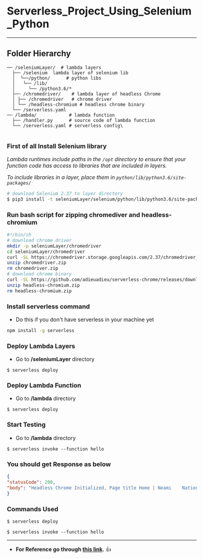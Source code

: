 # Serverless_Project_Using_Selenium_Python

---

## Folder Hierarchy

```
── /seleniumLayer/  # lambda layers
  ├── /selenium  lambda layer of selenium lib
  │  └──/python/      # python libs
  │   └── /lib/    
  │     └── /python3.6/*    
  ├── /chromedriver/    # lambda layer of headless Chrome 
  │ ├── /chromedriver   # chrome driver
  │ └── /headless-chromium # headless chrome binary
  └── /serverless.yaml     
── /lambda/            # lambda function
  ├── /handler.py      # source code of lambda function 
  └── /serverless.yaml # serverless config\
  
  ```
  
### First of all Install Selenium library
*Lambda runtimes include paths in the ```/opt``` directory to ensure that your function code has access to libraries that are included in layers.*

*To include libraries in a layer, place them in ```python/lib/python3.6/site-packages/```*

``` bash
# download Selenium 2.37 to layer directory
$ pip3 install -t seleniumLayer/selenium/python/lib/python3.6/site-packages selenium==2.37
```

### Run bash script for zipping chromediver and headless-chromium

``` bash
#!/bin/sh
# download chrome driver
mkdir -p seleniumLayer/chromedriver
cd seleniumLayer/chromedriver
curl -SL https://chromedriver.storage.googleapis.com/2.37/chromedriver_linux64.zip > chromedriver.zip
unzip chromedriver.zip
rm chromedriver.zip
# download chrome binary
curl -SL https://github.com/adieuadieu/serverless-chrome/releases/download/v1.0.0-41/stable-headless-chromium-amazonlinux-2017-03.zip > headless-chromium.zip
unzip headless-chromium.zip
rm headless-chromium.zip

```


### Install serverless command
  - Do this if you don't have serverless in your machine yet

``` bash
npm install -g serverless
```

### Deploy Lambda Layers
   - Go to **/seleniumLayer** directory

```  
$ serverless deploy 
```

### Deploy Lambda Function
   - Go to **/lambda** directory

```  
$ serverless deploy 
```

### Start Testing
   - Go to **/lambda** directory  

```
$ serverless invoke --function hello
```

### You should get Response as below

``` json
{
"statusCode": 200,
"body": "Headless Chrome Initialized, Page title Home | Neami    National"
}
```
### Commands Used

```
$ serverless deploy  

$ serverless invoke --function hello
```
---  
  
- **For Reference go through [this link](https://github.com/yai333/Selenium-UI-testing-with-AWS-Lambda-Layers).** :thumbsup:
